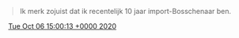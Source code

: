 > Ik merk zojuist dat ik recentelijk 10 jaar import\-Bosschenaar ben\.

<img src="../../media/tweet.ico" width="12" /> [Tue Oct 06 15:00:13 +0000 2020](https://twitter.com/DromerDenker/status/1313494276127576068)